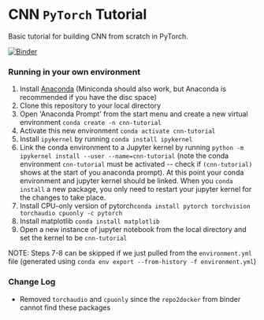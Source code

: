 # CNN `PyTorch` Tutorial
 Basic tutorial for building CNN from scratch in PyTorch.

[![Binder](https://mybinder.org/badge_logo.svg)](https://mybinder.org/v2/gh/bbpi2/cnn-pytorch-tutorial/HEAD)


### Running in your own environment

1. Install [Anaconda](https://docs.anaconda.com/anaconda/install/index.html) (Miniconda should also work, but Anaconda is recommended if you have the disc space)
2. Clone this repository to your local directory
3. Open 'Anaconda Prompt' from the start menu and create a new virtual environment `conda create -n cnn-tutorial`
4. Activate this new environment `conda activate cnn-tutorial`
5. Install `ipykernel` by running `conda install ipykernel`
6. Link the conda environment to a Jupyter kernel by running `python -m ipykernel install --user --name=cnn-tutorial` (note the conda environment `cnn-tutorial` must be activated -- check if `(cnn-tutorial)` shows at the start of you anaconda prompt). At this point your conda environment and jupyter kernel should be linked. When you `conda install` a new package, you only need to restart your jupyter kernel for the changes to take place.
7. Install CPU-only version of pytorch`conda install pytorch torchvision torchaudio cpuonly -c pytorch`
8. Install matplotlib `conda install matplotlib`
9. Open a new instance of jupyter notebook from the local directory and set the kernel to be `cnn-tutorial`

NOTE: Steps 7-8 can be skipped if we just pulled from the `environment.yml` file (generated using `conda env export --from-history -f environment.yml`)



### Change Log

* Removed `torchaudio` and `cpuonly` since the `repo2docker` from binder cannot find these packages
